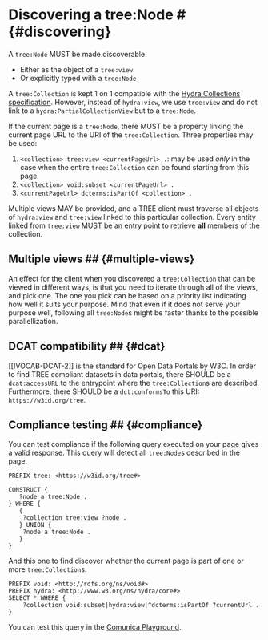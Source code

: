 # Discovering a tree:Node # {#discovering}

A `tree:Node` MUST be made discoverable
 * Either as the object of a `tree:view`
 * Or explicitly typed with a `tree:Node`

A `tree:Collection` is kept 1 on 1 compatible with the [Hydra Collections specification](https://www.hydra-cg.com/spec/latest/core/#collections). However, instead of `hydra:view`, we use `tree:view` and do not link to a `hydra:PartialCollectionView` but to a `tree:Node`.

If the current page is a `tree:Node`, there MUST be a property linking the current page URL to the URI of the `tree:Collection`. Three properties may be used:
1. `<collection> tree:view <currentPageUrl> .`: may be used *only* in the case when the entire `tree:Collection` can be found starting from this page.
 2. `<collection> void:subset <currentPageUrl> .`
 3. `<currentPageUrl> dcterms:isPartOf <collection> .`

Multiple views MAY be provided, and a TREE client must traverse all objects of `hydra:view` and `tree:view` linked to this particular collection. Every entity linked from `tree:view` MUST be an entry point to retrieve **all** members of the collection.

## Multiple views ## {#multiple-views}

An effect for the client when you discovered a `tree:Collection` that can be viewed in different ways, is that you need to iterate through all of the views, and pick one. The one you pick can be based on a priority list indicating how well it suits your purpose. Mind that even if it does not serve your purpose well, following all `tree:Node`s might be faster thanks to the possible parallellization.

## DCAT compatibility ## {#dcat}

[[!VOCAB-DCAT-2]] is the standard for Open Data Portals by W3C. In order to find TREE compliant datasets in data portals, there SHOULD be a `dcat:accessURL` to the entrypoint where the `tree:Collection`s are described. Furthermore, there SHOULD be a `dct:conformsTo` this URI: `https://w3id.org/tree`.

## Compliance testing ## {#compliance}


You can test compliance if the following query executed on your page gives a valid response. This query will detect all `tree:Node`s described in the page.

```sparql
PREFIX tree: <https://w3id.org/tree#>

CONSTRUCT {
   ?node a tree:Node .
} WHERE {
   {
    ?collection tree:view ?node .
   } UNION {
    ?node a tree:Node .
   }
}
```

And this one to find discover whether the current page is part of one or more `tree:Collection`s.

```sparql
PREFIX void: <http://rdfs.org/ns/void#>
PREFIX hydra: <http://www.w3.org/ns/hydra/core#>
SELECT * WHERE {
    ?collection void:subset|hydra:view|^dcterms:isPartOf ?currentUrl .
}
```

You can test this query in the <a href="http://query.linkeddatafragments.org/#datasources=https%3A%2F%2Ftiles.openplanner.team%2Fplanet%2F14%2F8411%2F5485%2F&query=PREFIX%20dcterms%3A%20%3Chttp%3A%2F%2Fpurl.org%2Fdc%2Fterms%2F%3E%0APREFIX%20void%3A%20%3Chttp%3A%2F%2Frdfs.org%2Fns%2Fvoid%23%3E%0APREFIX%20hydra%3A%20%3Chttp%3A%2F%2Fwww.w3.org%2Fns%2Fhydra%2Fcore%23%3E%0A%0ASELECT%20*%20WHERE%20%7B%0A%20%20%20%20%3Fcollection%20void%3Asubset%7Chydra%3Aview%7C%5Edcterms%3AisPartOf%20%3FcurrentUrl%20.%0A%7D">Comunica Playground</a>.
